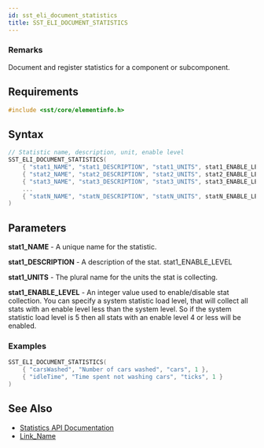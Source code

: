 ```yaml
---
id: sst_eli_document_statistics
title: SST_ELI_DOCUMENT_STATISTICS 
---
```


### Remarks

Document and register statistics for a component or subcomponent.

## Requirements

```cpp
#include <sst/core/elementinfo.h>
```

## Syntax

```cpp
// Statistic name, description, unit, enable level
SST_ELI_DOCUMENT_STATISTICS(
    { "stat1_NAME", "stat1_DESCRIPTION", "stat1_UNITS", stat1_ENABLE_LEVEL },
    { "stat2_NAME", "stat2_DESCRIPTION", "stat2_UNITS", stat2_ENABLE_LEVEL },
    { "stat3_NAME", "stat3_DESCRIPTION", "stat3_UNITS", stat3_ENABLE_LEVEL },
    ...
    { "statN_NAME", "statN_DESCRIPTION", "statN_UNITS", statN_ENABLE_LEVEL }
)
```

## Parameters

**stat1_NAME** - A unique name for the statistic.

**stat1_DESCRIPTION** - A description of the stat. stat1_ENABLE_LEVEL

**stat1_UNITS** - The plural name for the units the stat is collecting.

**stat1_ENABLE_LEVEL** - An integer value used to enable/disable stat collection. You can specify a system statistic load level, that will collect all stats with an enable level less than the system level. So if the system statistic load level is 5 then all stats with an enable level 4 or less will be enabled.

### Examples

```cpp
SST_ELI_DOCUMENT_STATISTICS(
    { "carsWashed", "Number of cars washed", "cars", 1 },
    { "idleTime", "Time spent not washing cars", "ticks", 1 }
)
```

## See Also

- [Statistics API Documentation](http://sst-simulator.org/SSTPages/SSTDeveloperSSTStatisticsAPI/)
- [Link_Name](TBA)